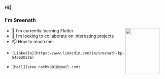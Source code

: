 #### Hi👋
### I'm Sreenath 
<img src="https://i.pinimg.com/originals/4a/7c/82/4a7c82f1225811fee292489f489c3770.gif" width=112 height=150 align="right"></img>
- 🌱 I’m currently learning Flutter
- 👯 I’m looking to collaborate on interesting projects
- 📫 How to reach me: 
-     [LinkedIn](https://www.linkedin.com/in/sreenath-kp-54862022a)
-     [Mail](sree.nathkp01@gmail.com)

<!--
**sreenath-kp/sreenath-kp** is a ✨ _special_ ✨ repository because its `README.md` (this file) appears on your GitHub profile.

Here are some ideas to get you started:

- 🔭 I’m currently working on ...
- 🌱 I’m currently learning ...
- 👯 I’m looking to collaborate on ...
- 🤔 I’m looking for help with ...
- 💬 Ask me about ...
- 📫 How to reach me: ...
- 😄 Pronouns: ...
- ⚡ Fun fact: ...
-->
